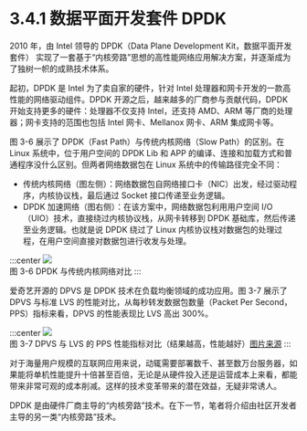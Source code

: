 # 3.4.1 数据平面开发套件 DPDK

2010 年，由 Intel 领导的 DPDK（Data Plane Development Kit，数据平面开发套件） 实现了一套基于“内核旁路”思想的高性能网络应用解决方案，并逐渐成为了独树一帜的成熟技术体系。

起初，DPDK 是 Intel 为了卖自家的硬件，针对 Intel 处理器和网卡开发的一款高性能的网络驱动组件。DPDK 开源之后，越来越多的厂商参与贡献代码，DPDK 开始支持更多的硬件：处理器不仅支持 Intel，还支持 AMD、ARM 等厂商的处理器；网卡支持的范围也包括 Intel 网卡、Mellanox 网卡、ARM 集成网卡等。

图 3-6 展示了 DPDK（Fast Path）与传统内核网络（Slow Path）的区别。在 Linux 系统中，位于用户空间的 DPDK Lib 和 APP 的编译、连接和加载方式和普通程序没什么区别。但两者网络数据包在 Linux 系统中的传输路径完全不同：

- 传统内核网络（图左侧）：网络数据包自网络接口卡（NIC）出发，经过驱动程序，内核协议栈，最后通过 Socket 接口传递至业务逻辑。
- DPDK 加速网络（图右侧）：在该方案中，网络数据包利用用户空间 I/O（UIO）技术，直接绕过内核协议栈，从网卡转移到 DPDK 基础库，然后传递至业务逻辑。也就是说 DPDK 绕过了 Linux 内核协议栈对数据包的处理过程，在用户空间直接对数据包进行收发与处理。

:::center
  ![](../assets/dpdk.png)<br/>
 图 3-6 DPDK 与传统内核网络对比
:::

爱奇艺开源的 DPVS 是 DPDK 技术在负载均衡领域的成功应用。图 3-7 展示了 DPVS 与标准 LVS 的性能对比，从每秒转发数据包数量（Packet Per Second，PPS）指标来看，DPVS 的性能表现比 LVS 高出 300%。

:::center
  ![](../assets/dpvs-performance.png)<br/>
 图 3-7 DPVS 与 LVS 的 PPS 性能指标对比（结果越高，性能越好）[图片来源](https://github.com/iqiyi/dpvs)
:::

对于海量用户规模的互联网应用来说，动辄需要部署数千、甚至数万台服务器，如果能将单机性能提升十倍甚至百倍，无论是从硬件投入还是运营成本上来看，都能带来非常可观的成本削减。这样的技术变革带来的潜在效益，无疑非常诱人。

DPDK 是由硬件厂商主导的“内核旁路”技术。在下一节，笔者将介绍由社区开发者主导的另一类“内核旁路”技术。